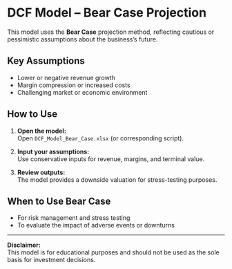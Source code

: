 # DCF Model – Bear Case Projection

This model uses the **Bear Case** projection method, reflecting cautious or pessimistic assumptions about the business’s future.

## Key Assumptions

- Lower or negative revenue growth
- Margin compression or increased costs
- Challenging market or economic environment

## How to Use

1. **Open the model:**  
   Open `DCF_Model_Bear_Case.xlsx` (or corresponding script).

2. **Input your assumptions:**  
   Use conservative inputs for revenue, margins, and terminal value.

3. **Review outputs:**  
   The model provides a downside valuation for stress-testing purposes.

## When to Use Bear Case

- For risk management and stress testing
- To evaluate the impact of adverse events or downturns

---

**Disclaimer:**  
This model is for educational purposes and should not be used as the sole basis for investment decisions.
